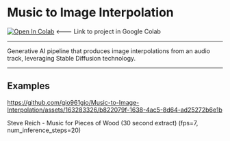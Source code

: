 #  Music to Image Interpolation
[![Open In Colab](https://colab.research.google.com/assets/colab-badge.svg)](https://colab.research.google.com/github/gio961gio/Music-to-Image-Interpolation/blob/main/Music_to_Image_Interpolation_.ipynb) <--- Link to project in Google Colab



---

Generative AI pipeline that produces image interpolations from an audio track, leveraging Stable Diffusion technology.

---
## Examples
https://github.com/gio961gio/Music-to-Image-Interpolation/assets/163283326/b822079f-1638-4ac5-8d64-ad25272b6e1b

Steve Reich -  Music for Pieces of Wood  (30 second extract) (fps=7, num_inference_steps=20)

